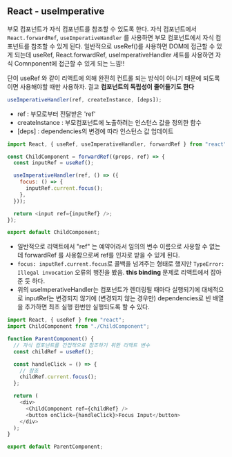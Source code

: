 ## React - useImperative

부모 컴포넌트가 자식 컴포넌트를 참조할 수 있도록 한다. 자식 컴포넌트에서 `React.forwardRef`, `useImperativeHandler` 를 사용하면 부모 컴포넌트에서 자식 컴포넌트를 참조할 수 있게 된다. 일반적으로 useRef()를 사용하면 DOM에 접근할 수 있게 되는데 useRef, React.forwardRef, useImperativeHandler 세트를 사용하면 자식 Comnponent에 접근할 수 있게 되는 느낌!!

단이 useRef 와 같이 리액트에 의해 완전히 컨트롤 되는 방식이 아니기 때문에 되도록이면 사용해야할 때만 사용하자. 긜고 **컴포넌트의 독립성이 줄어들기도 한다**

```js
useImperativeHandler(ref, createInstance, [deps]);
```

- ref : 부모로부터 전달받은 'ref'
- createInstance : 부모컴포넌트에 노출하려는 인스턴스 값을 정의한 함수
- [deps] : dependencies의 변경에 따라 인스턴스 값 업데이트

```js
import React, { useRef, useImperativeHandler, forwardRef } from "react";

const ChildComponent = forwardRef((props, ref) => {
  const inputRef = useRef();

  useImperativeHandler(ref, () => ({
    focus: () => {
      inputRef.current.focus();
    },
  }));

  return <input ref={inputRef} />;
});

export default ChildComponent;
```

- 일반적으로 리액트에서 "ref" 는 예약어라서 임의의 변수 이름으로 사용할 수 없는데 forwardRef 를 사용함으로써 ref를 인자로 받을 수 있게 된다.
- `focus: inputRef.current.focus`로 콜백을 넘겨주는 형태로 했지만 `TypeError: Illegal invocation` 오류의 행진을 봤음. **this binding** 문제로 리액트에서 잡아준 듯 하다.
- 위의 useImperativeHandler는 컴포넌트가 렌더링될 때마다 실행되기에 대체적으로 inputRef는 변경되지 않기에 (변경되지 않는 경우만) dependencies로 빈 배열을 추가하면 최초 실행 한번만 실행되도록 할 수 있다.

```js
import React, { useRef } from "react";
import ChildComponent from "./ChildComponent";

function ParentComponent() {
  // 자식 컴포넌트를 간접적으로 참조하기 위한 리액트 변수
  const childRef = useRef();

  const handleClick = () => {
    // 참조
    childRef.current.focus();
  };

  return (
    <div>
      <ChildComponent ref={childRef} />
      <button onClick={handleClick}>Focus Input</button>
    </div>
  );
}

export default ParentComponent;
```
